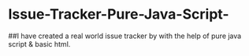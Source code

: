 # Issue-Tracker-Pure-Java-Script-
##I have created a real world issue tracker by with the help of pure java script & basic html.
